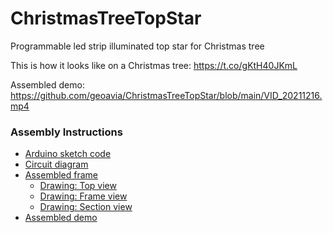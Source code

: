 # ChristmasTreeTopStar
Programmable led strip illuminated top star for Christmas tree 

This is how it looks like on a Christmas tree: https://t.co/gKtH40JKmL

Assembled demo: https://github.com/geoavia/ChristmasTreeTopStar/blob/main/VID_20211216.mp4

### Assembly Instructions

- [Arduino sketch code](https://github.com/geoavia/ChristmasTreeTopStar/blob/main/FastLED_Star.ino)
- [Circuit diagram](https://github.com/geoavia/ChristmasTreeTopStar/blob/main/diagram.jpg)
- [Assembled frame](https://github.com/geoavia/ChristmasTreeTopStar/blob/main/assembly1.jpg)
    - [Drawing: Top view](https://github.com/geoavia/ChristmasTreeTopStar/blob/main/Screenshot%202021-12-20%20232140.jpg)
    - [Drawing: Frame view](https://github.com/geoavia/ChristmasTreeTopStar/blob/main/Screenshot%202021-12-20%20232524.jpg)
    - [Drawing: Section view](https://github.com/geoavia/ChristmasTreeTopStar/blob/main/Screenshot%202021-12-20%20232745.jpg)
- [Assembled demo](https://github.com/geoavia/ChristmasTreeTopStar/blob/main/VID_20211216.mp4)

